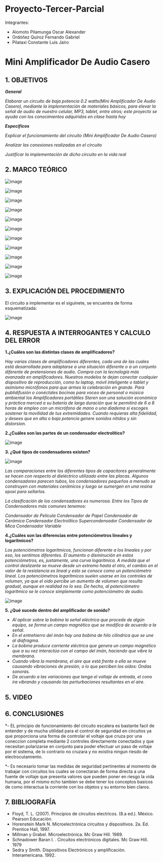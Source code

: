 # Proyecto-Tercer-Parcial
Integrantes:
- Alomoto Pilamunga Oscar Alexander
- Ordóñez Quiroz Fernando Gabriel
- Pilataxi Constante Luis Jairo

# Mini Amplificador De Audio Casero

## 1. OBJETIVOS

***General***

*Elaborar un circuito de baja potencia 0.2 watts(Mini Amplificador De Audio Casero), mediante la implementación de materiales básicos, para elevar 
la señal de audio de nuestro celular, MP3, tablet, entre otros; este proyecto se ayuda con los conocimientos adquiridos en clase hasta hoy*

***Especificos***

*Explicar el funcionamiento del circuito (Mini Amplificador De Audio Casero)*

*Analizar las conexiones realizadas en el circuito*

*Justificar la implementación de dicho circuito en la vida real* 

## 2. MARCO TEÓRICO

![image](https://user-images.githubusercontent.com/104925648/221669720-5ad2da59-6af2-47be-9a92-f1c66064b505.png)

![image](https://user-images.githubusercontent.com/104925648/221669784-e8c9ad65-1a88-4bfd-81e4-daaca05dffb7.png)

![image](https://user-images.githubusercontent.com/104925648/221669844-440cc6e6-7441-4189-b896-df8277de0aec.png)

![image](https://user-images.githubusercontent.com/104925648/221669935-e71542f3-a803-4a07-96b7-6e0d2b76140e.png)

![image](https://user-images.githubusercontent.com/104925648/221670035-9956a324-c1a4-4a01-ab1f-26bbee692cd1.png)

![image](https://user-images.githubusercontent.com/104925648/221670073-8ef1220e-bb7f-40b7-a380-cd2a63d785e2.png)

![image](https://user-images.githubusercontent.com/104925648/221670121-bdba6594-52c9-425f-9814-35e1efabcc95.png)

![image](https://user-images.githubusercontent.com/104925648/221670155-e34cc788-f7bc-442c-b152-d2c9d00f8e9c.png)

![image](https://user-images.githubusercontent.com/104925648/221670197-a3539374-1b8b-4df7-87d9-23ce6d2bf285.png)

![image](https://user-images.githubusercontent.com/104925648/221670244-229eb53f-cc92-4281-bb5a-09f8f9b0c118.png)

![image](https://user-images.githubusercontent.com/104925648/221670293-0903c6cc-8292-401e-9004-76125bb3fd94.png)

## 3. EXPLICACIÓN DEL PROCEDIMIENTO

El circuito a implementar es el siguinete, se encuentra de forma esquematizada:

![image](https://user-images.githubusercontent.com/104925648/221745108-94bdc590-05a3-4eb0-b63a-b0c3e77f8834.png)


## 4. RESPUESTA A INTERROGANTES Y CALCULO DEL ERROR

**1.¿Cuáles son las distintas clases de amplificadores?**

*Hay varias clases de amplificadores diferentes, cada una de las cuales está desarrollada para adaptarse a una situación diferente o a 
un conjunto diferente de pretensiones de audio. Compra con la tecnología más avanzada en amplificadores. Nuestros modelos te dejan conectar 
cualquier dispositivo de reproducción, como tu laptop, móvil inteligente o tablet y asimismo micrófonos para que armes la celebración en grande. 
Para publidifusión o conéctales bocinas para voceo de personal o música ambiental los Amplificadores portátiles Steren son una solución económica 
y práctica merced a su batería de larga duración que te permitirá de 6 a 8 horas de empleo con un micrófono de mano o una diadema si escoges sostener 
la movilidad de tus extremidades. Cuando requieras alta fidelidad, y desees que en alta o baja potencia genere sonidos nitidos y sin distorsion.*

**2.¿Cuáles son las partes de un condensador electrolítico?**

![image](https://user-images.githubusercontent.com/104925648/221743039-f7425d1e-a547-4f07-90a0-aaaa64ccf9d8.png)

**3. ¿Qué tipos de condensadores existen?**

![image](https://user-images.githubusercontent.com/104925648/221743385-de867f25-e012-4e96-a3ef-c547ae970c9c.png)

*Las comparaciones entre los diferentes tipos de capacitores generalmente se hacen con respecto al dieléctrico utilizado entre las placas.
Algunos condensadores parecen tubos, los condensadores pequeños a menudo se construyen con materiales cerámicos y luego se sumergen en una 
resina epoxi para sellarlos.*

*La clasificación de los condensadores es numerosa. Entre los Tipos de Condensadores más comunes tenemos:*

*Condensador de Película
Condensador de Papel
Condensador de Cerámica
Condensador Electrolítico
Supercondensador
Condensador de Mica
Condensador Variable*

**4.¿Cuáles son las diferencias entre potenciómetros lineales y logarítmicos?**

*Los potenciómetros logarítmicos, funcionan diferente a los lineales y por eso, los sentimos diferentes. 
El aumento o disminución en estos potenciómetros, es, justamente, una curva logarítmica.
A medida que el control deslizante se mueve desde un extremo hasta el otro, el cambio en el valor de la resistencia es lineal y 
esto se conoce como un potenciómetro lineal.
Los potenciómetros logarítmicos suelen usarse en los controles de volumen, ya que el oído percibe un aumento de volumen que resulta gradual, 
aunque en realidad no lo sea. De hecho, al potenciómetro logarítmico se le conoce simplemente como potenciómetro de audio.*

![image](https://user-images.githubusercontent.com/104925648/221743948-7cdf5748-e433-400a-acab-8a28ffd8a6b7.png)

**5. ¿Qué sucede dentro del amplificador de sonido?**

- *Al aplicar sobre la bobina la señal eléctrica que procede de algún equipo, se forma un campo magnético que se modifica de acuerdo a la señal.*
- *En el entrehierro del imán hay una bobina de hilo cilíndrica que se une al diafragma.*
- *La bobina produce corriente eléctrica que genera un campo magnético que a su vez interactúa con el campo del imán, haciendo que vibre la membrana.*
- *Cuando vibra la membrana, el aire que está frente a ella se mueve causando vibraciones de presión, o lo que perciben los oídos: Ondas sonoras.*
- *De acuerdo a las variaciones que tenga el voltaje de entrada, el cono ira vibrando y causando las perturbaciones resultantes en el aire.*










## 5. VIDEO


## 6. CONCLUSIONES

*- EL principio de funcionamiento del circuito escalera es bastante facil de entender y de mucha utilidad para el control de seguridad en circuitos ya que proporciona una forma de controlar el voltaje que cruza por una coneccion completa mediante 2 controles directamente conectados y que necesitan polarizarse en conjunto para poder efectuar un paso de voltaje por el sistema, de lo contrario no cruzara y no existira ningun riesdo de electrocutamiento.

*- Es necesario tomar las medidas de seguridad pertinentes al momento de trabajar con circuitos los cuales se conectaran de forma directa a una fuente de voltaje que presenta valores que pueden poner en riesgo la vida humana, por el mismo echo tambien se debe tener los conceptos basicos de como interactua la corriente con los objetos y su entorno bien claros. 

## 7. BIBLIOGRAFÍA

- Floyd, T. L. (2007). Principios de circuitos electricos. (8.a ed.). México. Pearson Educación.
- Horenstein Mark N. Microelectrónica circuitos y dispositivos. 2a. Ed. Prentice Hall, 1997.
- Millman y Grabel. Microelectrónica. Mc Graw Hill. 1989.
- Schnadower Baran I. . Circuitos electrónicos digitales. Mc Graw Hill. 1979
- Sedra y Smith. Dispositivos Electrónicos y amplificación. Interamericana. 1992.
